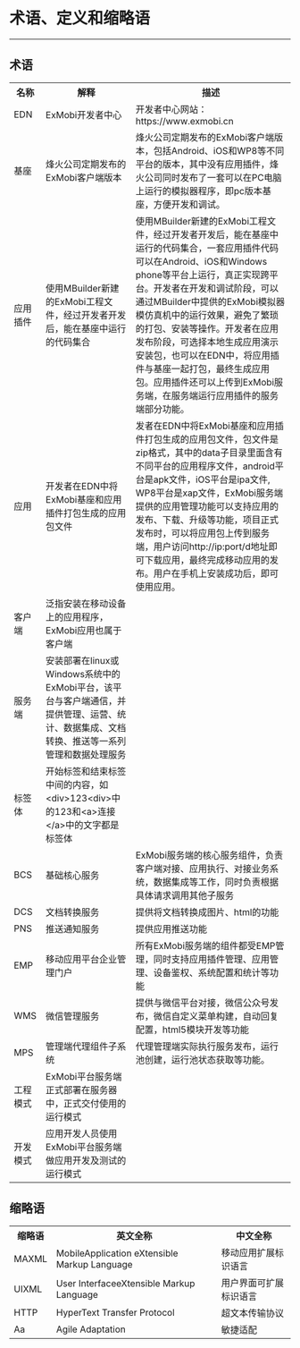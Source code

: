 # 术语、定义和缩略语

----------
<h2 id="cid_0">术语</h2>

 <table>
    <tr>
        <th>名称</th>
        <th>解释</th>
        <th>描述</th>
    </tr>
    <tr>
        <td>EDN</td>
        <td>ExMobi开发者中心</td>
        <td>开发者中心网站：https://www.exmobi.cn</td>
    </tr>
<tr>
        <td>基座</td>
        <td>烽火公司定期发布的ExMobi客户端版本</td>
        <td>烽火公司定期发布的ExMobi客户端版本，包括Android、iOS和WP8等不同平台的版本，其中没有应用插件，烽火公司同时发布了一套可以在PC电脑上运行的模拟器程序，即pc版本基座，方便开发和调试。</td>
    </tr>
<tr>
        <td>应用插件</td>
        <td>使用MBuilder新建的ExMobi工程文件，经过开发者开发后，能在基座中运行的代码集合</td>
        <td>使用MBuilder新建的ExMobi工程文件，经过开发者开发后，能在基座中运行的代码集合，一套应用插件代码可以在Android、iOS和Windows phone等平台上运行，真正实现跨平台。开发者在开发和调试阶段，可以通过MBuilder中提供的ExMobi模拟器模仿真机中的运行效果，避免了繁琐的打包、安装等操作。开发者在应用发布阶段，可选择本地生成应用演示安装包，也可以在EDN中，将应用插件与基座一起打包，最终生成应用包。应用插件还可以上传到ExMobi服务端，在服务端运行应用插件的服务端部分功能。</td>
    </tr>
<tr>
        <td>应用</td>
        <td>开发者在EDN中将ExMobi基座和应用插件打包生成的应用包文件</td>
        <td>发者在EDN中将ExMobi基座和应用插件打包生成的应用包文件，包文件是zip格式，其中的data子目录里面含有不同平台的应用程序文件，android平台是apk文件，iOS平台是ipa文件, WP8平台是xap文件，ExMobi服务端提供的应用管理功能可以支持应用的发布、下载、升级等功能，项目正式发布时，可以将应用包上传到服务端，用户访问http://ip:port/d地址即可下载应用，最终完成移动应用的发布。用户在手机上安装成功后，即可使用应用。</td>
    </tr>
<tr>
        <td>客户端</td>
        <td>泛指安装在移动设备上的应用程序，ExMobi应用也属于客户端</td>
        <td></td>
    </tr>
<tr>
        <td>服务端</td>
        <td>安装部署在linux或Windows系统中的ExMobi平台，该平台与客户端通信，并提供管理、运营、统计、数据集成、文档转换、推送等一系列管理和数据处理服务</td>
        <td></td>
    </tr>
<tr>
        <td>标签体</td>
        <td>开始标签和结束标签中间的内容，如&lt;div&gt;123&lt;div&gt;中的123和&lt;a&gt;连接&lt;/a&gt;中的文字都是标签体
        <td></td>
    </tr>
<tr>
        <td>BCS</td>
        <td>基础核心服务</td>
        <td>ExMobi服务端的核心服务组件，负责客户端对接、应用执行、对接业务系统，数据集成等工作，同时负责根据具体请求调用其他子服务</td>
    </tr>
<tr>
        <td>DCS</td>
        <td>文档转换服务</td>
        <td>提供将文档转换成图片、html的功能</td>
    </tr>
<tr>
        <td>PNS</td>
        <td>推送通知服务</td>
        <td>提供应用推送功能</td>
    </tr>
<tr>
        <td>EMP</td>
        <td>移动应用平台企业管理门户</td>
        <td>所有ExMobi服务端的组件都受EMP管理，同时支持应用插件管理、应用管理、设备鉴权、系统配置和统计等功能</td>
    </tr>
<tr>
        <td>WMS</td>
        <td>微信管理服务</td>
        <td>提供与微信平台对接，微信公众号发布，微信自定义菜单构建，自动回复配置，html5模块开发等功能</td>
    </tr>
<tr>
        <td>MPS</td>
        <td>管理端代理组件子系统</td>
        <td>代理管理端实际执行服务发布，运行池创建，运行池状态获取等功能。</td>
    </tr>
<tr>
        <td>工程模式</td>
        <td>ExMobi平台服务端正式部署在服务器中，正式交付使用的运行模式</td>
        <td></td>
    </tr>
<tr>
        <td>开发模式</td>
        <td>应用开发人员使用ExMobi平台服务端做应用开发及测试的运行模式</td>
        <td></td>
    </tr>
</table>

<h2 id="cid_1">缩略语</h2>

<table>
<tr><th>缩略语</th><th>英文全称</th><th>中文全称</th></tr>
<tr>
<td>MAXML</td>
<td>MobileApplication eXtensible Markup Language</td>
<td>移动应用扩展标识语言</td>
</tr>
<tr>
<td>UIXML</td>
<td>User InterfaceeXtensible Markup Language</td>
<td>用户界面可扩展标识语言</td>
</tr>
<tr>
<td>HTTP</td>
<td>HyperText Transfer Protocol</td>
<td>超文本传输协议</td>
</tr>
<tr>
<td>Aa</td>
<td>Agile Adaptation</td>
<td>敏捷适配</td>
</tr>
</table>